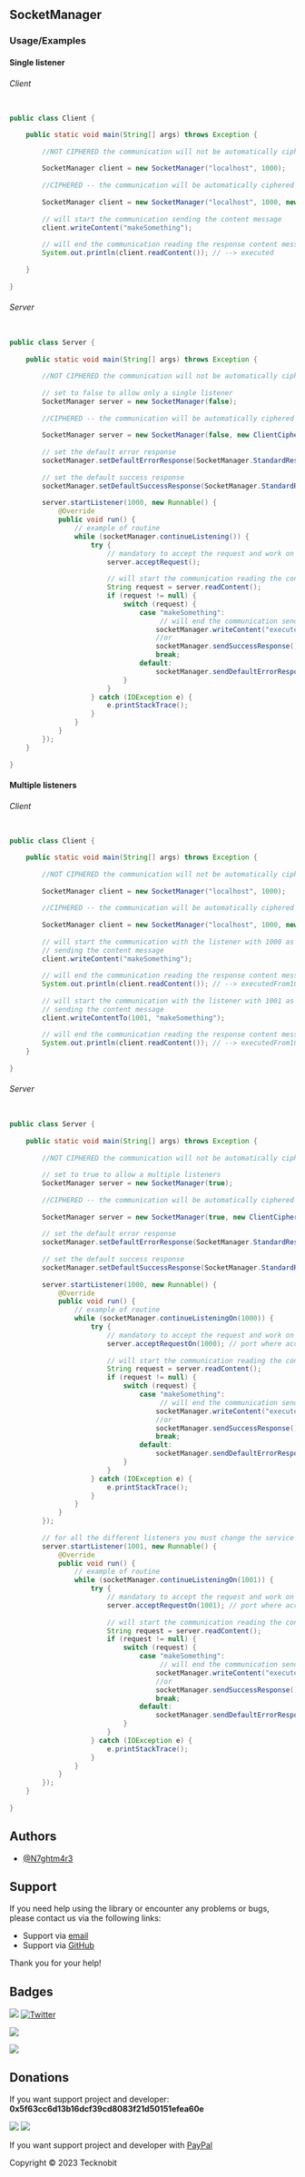 ## SocketManager
### Usage/Examples

#### Single listener

###### Client 

```java

public class Client {

    public static void main(String[] args) throws Exception {
        
        //NOT CIPHERED the communication will not be automatically ciphered
        
        SocketManager client = new SocketManager("localhost", 1000);
        
        //CIPHERED -- the communication will be automatically ciphered with the keys inserted
                
        SocketManager client = new SocketManager("localhost", 1000, new ClientCipher("ivSpec", "secretKey", algorithm));
        
        // will start the communication sending the content message
        client.writeContent("makeSomething"); 
        
        // will end the communication reading the response content message
        System.out.println(client.readContent()); // --> executed
        
    }
    
}

```

###### Server 

```java

public class Server {
    
    public static void main(String[] args) throws Exception {
        
        //NOT CIPHERED the communication will not be automatically ciphered
        
        // set to false to allow only a single listener
        SocketManager server = new SocketManager(false); 
        
        //CIPHERED -- the communication will be automatically ciphered with the keys inserted
                
        SocketManager server = new SocketManager(false, new ClientCipher("ivSpec", "secretKey", algorithm));
        
        // set the default error response
        socketManager.setDefaultErrorResponse(SocketManager.StandardResponseCode.FAILED);  
        
        // set the default success response
        socketManager.setDefaultSuccessResponse(SocketManager.StandardResponseCode.SUCCESSFUL);
        
        server.startListener(1000, new Runnable() {
            @Override
            public void run() {
                // example of routine
                while (socketManager.continueListening()) {
                    try {
                        // mandatory to accept the request and work on
                        server.acceptRequest(); 
                        
                        // will start the communication reading the content message
                        String request = server.readContent();
                        if (request != null) {
                            switch (request) {
                                case "makeSomething":
                                     // will end the communication sending the response content message
                                    socketManager.writeContent("executed");
                                    //or
                                    socketManager.sendSuccessResponse();
                                    break;
                                default:
                                    socketManager.sendDefaultErrorResponse();
                            }
                        }
                    } catch (IOException e) {
                        e.printStackTrace();
                    }
                }
            }
        });
    }
    
}

```

#### Multiple listeners

###### Client 

```java

public class Client {

    public static void main(String[] args) throws Exception {
        
        //NOT CIPHERED the communication will not be automatically ciphered
                
        SocketManager client = new SocketManager("localhost", 1000);
        
        //CIPHERED -- the communication will be automatically ciphered with the keys inserted
                        
        SocketManager client = new SocketManager("localhost", 1000, new ClientCipher("ivSpec", "secretKey", algorithm));
        
        // will start the communication with the listener with 1000 as port, 
        // sending the content message
        client.writeContent("makeSomething"); 
        
        // will end the communication reading the response content message
        System.out.println(client.readContent()); // --> executedFrom1000
        
        // will start the communication with the listener with 1001 as port, 
        // sending the content message
        client.writeContentTo(1001, "makeSomething"); 
        
        // will end the communication reading the response content message
        System.out.println(client.readContent()); // --> executedFrom1001
    }
    
}

```

###### Server 

```java

public class Server {
    
    public static void main(String[] args) throws Exception {
        
        //NOT CIPHERED the communication will not be automatically ciphered
        
        // set to true to allow a multiple listeners
        SocketManager server = new SocketManager(true);
        
        //CIPHERED -- the communication will be automatically ciphered with the keys inserted
                
        SocketManager server = new SocketManager(true, new ClientCipher("ivSpec", "secretKey", algorithm));
        
        // set the default error response
        socketManager.setDefaultErrorResponse(SocketManager.StandardResponseCode.FAILED);  
        
        // set the default success response
        socketManager.setDefaultSuccessResponse(SocketManager.StandardResponseCode.SUCCESSFUL);
        
        server.startListener(1000, new Runnable() {
            @Override
            public void run() {
                // example of routine
                while (socketManager.continueListeningOn(1000)) {
                    try {
                        // mandatory to accept the request and work on
                        server.acceptRequestOn(1000); // port where accept the requests 
                        
                        // will start the communication reading the content message
                        String request = server.readContent();
                        if (request != null) {
                            switch (request) {
                                case "makeSomething":
                                     // will end the communication sending the response content message
                                    socketManager.writeContent("executedFrom1000");
                                    //or
                                    socketManager.sendSuccessResponse();
                                    break;
                                default:
                                    socketManager.sendDefaultErrorResponse();
                            }
                        }
                    } catch (IOException e) {
                        e.printStackTrace();
                    }
                }
            }
        });
        
        // for all the different listeners you must change the service's port  
        server.startListener(1001, new Runnable() {
            @Override
            public void run() {
                // example of routine
                while (socketManager.continueListeningOn(1001)) {
                    try {
                        // mandatory to accept the request and work on
                        server.acceptRequestOn(1001); // port where accept the requests 
                        
                        // will start the communication reading the content message
                        String request = server.readContent();
                        if (request != null) {
                            switch (request) {
                                case "makeSomething":
                                     // will end the communication sending the response content message
                                    socketManager.writeContent("executedFrom1001");
                                    //or
                                    socketManager.sendSuccessResponse();
                                    break;
                                default:
                                    socketManager.sendDefaultErrorResponse();
                            }
                        }
                    } catch (IOException e) {
                        e.printStackTrace();
                    }
                }
            }
        });
    }
    
}

```

## Authors

- [@N7ghtm4r3](https://www.github.com/N7ghtm4r3)

## Support

If you need help using the library or encounter any problems or bugs, please contact us via the following links:

- Support via <a href="mailto:infotecknobitcompany@gmail.com">email</a>
- Support via <a href="https://github.com/N7ghtm4r3/APIManager/issues/new">GitHub</a>

Thank you for your help!

## Badges

[![](https://img.shields.io/badge/Google_Play-414141?style=for-the-badge&logo=google-play&logoColor=white)](https://play.google.com/store/apps/developer?id=Tecknobit)
[![Twitter](https://img.shields.io/badge/Twitter-1DA1F2?style=for-the-badge&logo=twitter&logoColor=white)](https://twitter.com/tecknobit)

[![](https://img.shields.io/badge/Java-ED8B00?style=for-the-badge&logo=java&logoColor=white)](https://www.oracle.com/java/)

[![](https://jitpack.io/v/N7ghtm4r3/APIManager.svg)](https://jitpack.io/#N7ghtm4r3/APIManager)

## Donations

If you want support project and developer: **0x5f63cc6d13b16dcf39cd8083f21d50151efea60e**

![](https://img.shields.io/badge/Bitcoin-000000?style=for-the-badge&logo=bitcoin&logoColor=white)
![](https://img.shields.io/badge/Ethereum-3C3C3D?style=for-the-badge&logo=Ethereum&logoColor=white)

If you want support project and developer with <a href="https://www.paypal.com/donate/?hosted_button_id=5QMN5UQH7LDT4">PayPal</a>

Copyright © 2023 Tecknobit